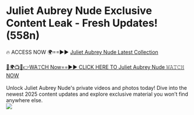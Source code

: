 # Juliet Aubrey Nude Exclusive Content Leak - Fresh Updates! (558n)

🔥 ACCESS NOW 🌍==►► <a href="https://tinyurl.com/2mz8nhtm" rel="nofollow">Juliet Aubrey Nude Latest Collection</a>
<br><br>
[🔴🌍📺📱👉WA𝚃CH Now==►► CLICK HERE TO Juliet Aubrey Nude 𝚆𝙰𝚃𝙲𝙷 NOW](https://tinyurl.com/2mz8nhtm)
<br><br>
Unlock Juliet Aubrey Nude's private videos and photos today! Dive into the newest 2025 content updates and explore exclusive material you won’t find anywhere else.
<br>
<a href="https://tinyurl.com/2mz8nhtm" rel="nofollow" data-target="animated-image.originalLink"><img src="https://camo.githubusercontent.com/8a4f000d20f83aca3bf7ec5f350d767afa0574a8a352519fd8cfa583a6f93a33/68747470733a2f2f692e696d6775722e636f6d2f644a486b345a712e676966" data-canonical-src="https://i.imgur.com/dJHk4Zq.gif" style="max-width: 100%; display: inline-block;" data-target="animated-image.originalImage"></a>
<br>
